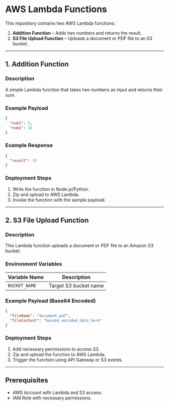 # AWS Lambda Functions

This repository contains two AWS Lambda functions:

1. **Addition Function** – Adds two numbers and returns the result.  
2. **S3 File Upload Function** – Uploads a document or PDF file to an S3 bucket.

---

## 1. Addition Function

### Description
A simple Lambda function that takes two numbers as input and returns their sum.

### Example Payload
```json
{
  "num1": 5,
  "num2": 10
}
```

### Example Response
```json
{
  "result": 15
}
```

### Deployment Steps
1. Write the function in Node.js/Python.
2. Zip and upload to AWS Lambda.
3. Invoke the function with the sample payload.

---

## 2. S3 File Upload Function

### Description
This Lambda function uploads a document or PDF file to an Amazon S3 bucket.

### Environment Variables
| Variable Name | Description         |
|---------------|---------------------|
| `BUCKET_NAME`  | Target S3 bucket name |

### Example Payload (Base64 Encoded)
```json
{
  "fileName": "document.pdf",
  "fileContent": "base64_encoded_data_here"
}
```

### Deployment Steps
1. Add necessary permissions to access S3.
2. Zip and upload the function to AWS Lambda.
3. Trigger the function using API Gateway or S3 events.

---

## Prerequisites
- AWS Account with Lambda and S3 access.
- IAM Role with necessary permissions.

